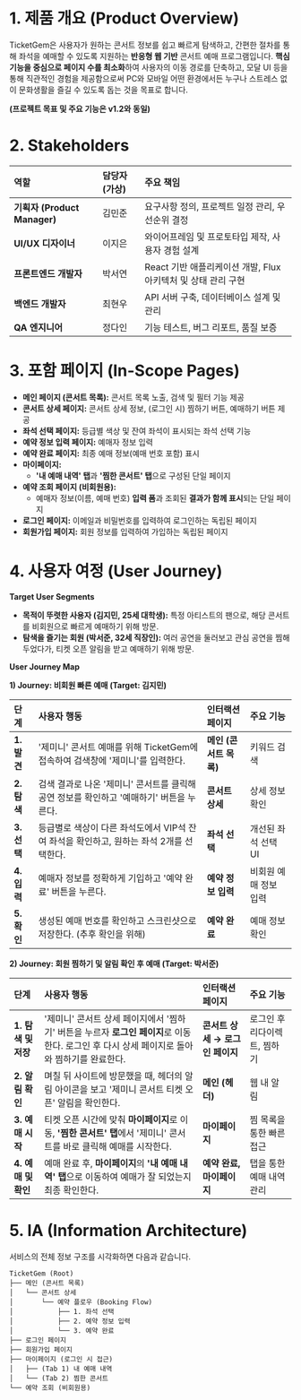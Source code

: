 # **1. 제품 개요 (Product Overview)**

TicketGem은 사용자가 원하는 콘서트 정보를 쉽고 빠르게 탐색하고, 간편한 절차를 통해 좌석을 예매할 수 있도록 지원하는 **반응형 웹 기반** 콘서트 예매 프로그램입니다. **핵심 기능을 중심으로 페이지 수를 최소화**하여 사용자의 이동 경로를 단축하고, 모달 UI 등을 통해 직관적인 경험을 제공함으로써 PC와 모바일 어떤 환경에서든 누구나 스트레스 없이 문화생활을 즐길 수 있도록 돕는 것을 목표로 합니다.

**(프로젝트 목표 및 주요 기능은 v1.2와 동일)**

# **2. Stakeholders**

| 역할 | 담당자 (가상) | 주요 책임 |
| :--- | :--- | :--- |
| **기획자 (Product Manager)** | 김민준 | 요구사항 정의, 프로젝트 일정 관리, 우선순위 결정 |
| **UI/UX 디자이너** | 이지은 | 와이어프레임 및 프로토타입 제작, 사용자 경험 설계 |
| **프론트엔드 개발자** | 박서연 | React 기반 애플리케이션 개발, Flux 아키텍처 및 상태 관리 구현 |
| **백엔드 개발자** | 최현우 | API 서버 구축, 데이터베이스 설계 및 관리 |
| **QA 엔지니어** | 정다인 | 기능 테스트, 버그 리포트, 품질 보증 |

# **3. 포함 페이지 (In-Scope Pages)**

*   **메인 페이지 (콘서트 목록):** 콘서트 목록 노출, 검색 및 필터 기능 제공
*   **콘서트 상세 페이지:** 콘서트 상세 정보, (로그인 시) 찜하기 버튼, 예매하기 버튼 제공
*   **좌석 선택 페이지:** 등급별 색상 및 잔여 좌석이 표시되는 좌석 선택 기능
*   **예약 정보 입력 페이지:** 예매자 정보 입력
*   **예약 완료 페이지:** 최종 예매 정보(예매 번호 포함) 표시
*   **마이페이지:**
    *   **'내 예매 내역' 탭**과 **'찜한 콘서트' 탭**으로 구성된 단일 페이지
*   **예약 조회 페이지 (비회원용):**
    *   예매자 정보(이름, 예매 번호) **입력 폼**과 조회된 **결과가 함께 표시**되는 단일 페이지
*   **로그인 페이지:** 이메일과 비밀번호를 입력하여 로그인하는 독립된 페이지
*   **회원가입 페이지:** 회원 정보를 입력하여 가입하는 독립된 페이지

# **4. 사용자 여정 (User Journey)**

**Target User Segments**

*   **목적이 뚜렷한 사용자 (김지민, 25세 대학생):** 특정 아티스트의 팬으로, 해당 콘서트를 비회원으로 빠르게 예매하기 위해 방문.
*   **탐색을 즐기는 회원 (박서준, 32세 직장인):** 여러 공연을 둘러보고 관심 공연을 찜해두었다가, 티켓 오픈 알림을 받고 예매하기 위해 방문.

**User Journey Map**

**1) Journey: 비회원 빠른 예매 (Target: 김지민)**

| 단계 | 사용자 행동 | 인터랙션 페이지 | 주요 기능 |
| :--- | :--- | :--- | :--- |
| **1. 발견** | '제미니' 콘서트 예매를 위해 TicketGem에 접속하여 검색창에 '제미니'를 입력한다. | **메인 (콘서트 목록)** | 키워드 검색 |
| **2. 탐색** | 검색 결과로 나온 '제미니' 콘서트를 클릭해 공연 정보를 확인하고 '예매하기' 버튼을 누른다. | **콘서트 상세** | 상세 정보 확인 |
| **3. 선택** | 등급별로 색상이 다른 좌석도에서 VIP석 잔여 좌석을 확인하고, 원하는 좌석 2개를 선택한다. | **좌석 선택** | 개선된 좌석 선택 UI |
| **4. 입력** | 예매자 정보를 정확하게 기입하고 '예약 완료' 버튼을 누른다. | **예약 정보 입력** | 비회원 예매 정보 입력 |
| **5. 확인** | 생성된 예매 번호를 확인하고 스크린샷으로 저장한다. (추후 확인을 위해) | **예약 완료** | 예매 정보 확인 |

**2) Journey: 회원 찜하기 및 알림 확인 후 예매 (Target: 박서준)**

| 단계 | 사용자 행동 | 인터랙션 페이지 | 주요 기능 |
| :--- | :--- | :--- | :--- |
| **1. 탐색 및 저장** | '제미니' 콘서트 상세 페이지에서 '찜하기' 버튼을 누르자 **로그인 페이지**로 이동한다. 로그인 후 다시 상세 페이지로 돌아와 찜하기를 완료한다. | **콘서트 상세 → 로그인 페이지** | 로그인 후 리다이렉트, 찜하기 |
| **2. 알림 확인** | 며칠 뒤 사이트에 방문했을 때, 헤더의 알림 아이콘을 보고 '제미니 콘서트 티켓 오픈' 알림을 확인한다. | **메인 (헤더)** | 웹 내 알림 |
| **3. 예매 시작** | 티켓 오픈 시간에 맞춰 **마이페이지**로 이동, **'찜한 콘서트' 탭**에서 '제미니' 콘서트를 바로 클릭해 예매를 시작한다. | **마이페이지** | 찜 목록을 통한 빠른 접근 |
| **4. 예매 및 확인** | 예매 완료 후, **마이페이지**의 **'내 예매 내역' 탭**으로 이동하여 예매가 잘 되었는지 최종 확인한다. | **예약 완료, 마이페이지** | 탭을 통한 예매 내역 관리 |

# **5. IA (Information Architecture)**

서비스의 전체 정보 구조를 시각화하면 다음과 같습니다.

```
TicketGem (Root)
├── 메인 (콘서트 목록)
│   └── 콘서트 상세
│       └── 예약 플로우 (Booking Flow)
│           ├── 1. 좌석 선택
│           ├── 2. 예약 정보 입력
│           └── 3. 예약 완료
├── 로그인 페이지
├── 회원가입 페이지
├── 마이페이지 (로그인 시 접근)
│   ├── (Tab 1) 내 예매 내역
│   └── (Tab 2) 찜한 콘서트
└── 예약 조회 (비회원용)
```
